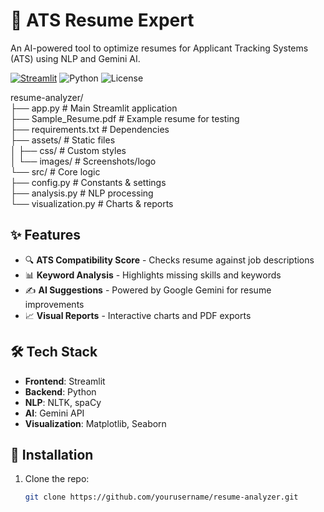 # 📄 ATS Resume Expert

An AI-powered tool to optimize resumes for Applicant Tracking Systems (ATS) using NLP and Gemini AI.

[![Streamlit](https://static.streamlit.io/badges/streamlit_badge_black_white.svg)](https://ats-resume-checker-dfhz.onrender.com/)
![Python](https://img.shields.io/badge/Python-3.9%2B-blue)
![License](https://img.shields.io/badge/License-MIT-green)

resume-analyzer/  
├── app.py                # Main Streamlit application  
├── Sample_Resume.pdf     # Example resume for testing  
├── requirements.txt      # Dependencies  
├── assets/               # Static files  
│   ├── css/              # Custom styles  
│   └── images/           # Screenshots/logo  
└── src/                  # Core logic  
    ├── config.py         # Constants & settings  
    ├── analysis.py       # NLP processing  
    └── visualization.py  # Charts & reports  

## ✨ Features

- 🔍 **ATS Compatibility Score** - Checks resume against job descriptions
- 📊 **Keyword Analysis** - Highlights missing skills and keywords
- ✍️ **AI Suggestions** - Powered by Google Gemini for resume improvements
- 📈 **Visual Reports** - Interactive charts and PDF exports

## 🛠️ Tech Stack

- **Frontend**: Streamlit
- **Backend**: Python
- **NLP**: NLTK, spaCy
- **AI**: Gemini API
- **Visualization**: Matplotlib, Seaborn

## 🚀 Installation

1. Clone the repo:
   ```bash
   git clone https://github.com/yourusername/resume-analyzer.git
